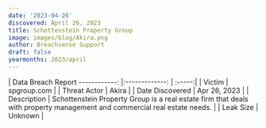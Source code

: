 ```yaml
---
date: '2023-04-26'
discovered: April 26, 2023
title: Schottenstein Property Group
image: images/blog/Akira.png
author: Breachsense Support
draft: false
yearmonths: 2023/april
---
```



| Data Breach Report
------------:     |:-------------:    | :-----:|
| Victim      | spgroup.com      | 
| Threat Actor      | Akira      | 
| Date Discovered      | Apr 26, 2023      | 
| Description      | Schottenstein Property Group is a real estate firm that deals with property management and commercial real estate needs.      | 
| Leak Size      | Unknown      | 

